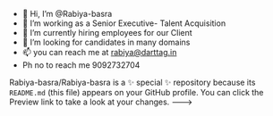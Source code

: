 - 👋 Hi, I’m @Rabiya-basra
- 👀 I’m working as a Senior Executive- Talent Acquisition
- 🌱 I’m currently hiring employees for our Client
- 💞️ I’m looking for candidates in many domains
- 📫 you can reach me at rabiya@darttag.in 
- Ph no to reach me 9092732704


Rabiya-basra/Rabiya-basra is a ✨ special ✨ repository because its `README.md` (this file) appears on your GitHub profile.
You can click the Preview link to take a look at your changes.
--->
